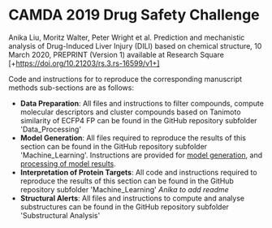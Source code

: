 # CAMDA 2019 Drug Safety Challenge

Anika Liu, Moritz Walter, Peter Wright et al. Prediction and mechanistic analysis of Drug-Induced Liver Injury (DILI) based on chemical structure, 10 March 2020, PREPRINT (Version 1) available at Research Square [+https://doi.org/10.21203/rs.3.rs-16599/v1+]

Code and instructions for to reproduce the corresponding manuscript methods sub-sections are as follows:

* **Data Preparation**: All files and instructions to filter compounds, compute molecular descriptors and cluster compounds based on Tanimoto similarity of ECFP4 FP can be found in the GitHub repository subfolder 'Data_Processing'
* **Model Generation**: All files required to reproduce the results of this section can be found in the GitHub repository subfolder 'Machine_Learning'. Instructions are provided for [model generation](https://github.com/anikaliu/CAMDA-DILI/blob/master/Machine_Learning/code/README_Model_Generation.txt), and [processing of model results](https://github.com/anikaliu/CAMDA-DILI/blob/master/Machine_Learning/code/README_Model_Results_Processing.txt).
* **Interpretation of Protein Targets**: All code and instructions required to reproduce the results of this section can be found in the GitHub repository subfolder 'Machine_Learning' *Anika to add readme*
* **Structural Alerts**: All files and instructions to compute and analyse substructures can be found in the GitHub repository subfolder 'Substructural Analysis'
